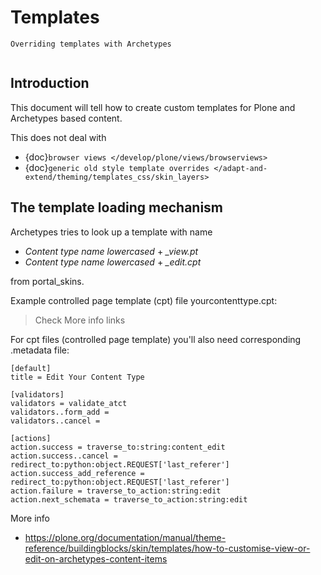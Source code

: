 # Templates

```{admonition} Description
Overriding templates with Archetypes
```

```{contents} local
```

## Introduction

This document will tell how to create custom templates for Plone
and Archetypes based content.

This does not deal with

- {doc}`browser views </develop/plone/views/browserviews>`
- {doc}`generic old style template overrides </adapt-and-extend/theming/templates_css/skin_layers>`

## The template loading mechanism

Archetypes tries to look up a template with name

- *Content type name lowercased* + *\_view.pt*
- *Content type name lowercased* + *\_edit.cpt*

from portal_skins.

Example controlled page template (cpt) file yourcontenttype.cpt:

> Check More info links

For cpt files (controlled page template) you'll also need corresponding
.metadata file:

```
[default]
title = Edit Your Content Type

[validators]
validators = validate_atct
validators..form_add =
validators..cancel =

[actions]
action.success = traverse_to:string:content_edit
action.success..cancel = redirect_to:python:object.REQUEST['last_referer']
action.success_add_reference = redirect_to:python:object.REQUEST['last_referer']
action.failure = traverse_to_action:string:edit
action.next_schemata = traverse_to_action:string:edit
```

More info

- <https://plone.org/documentation/manual/theme-reference/buildingblocks/skin/templates/how-to-customise-view-or-edit-on-archetypes-content-items>
